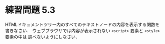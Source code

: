 # 練習問題 5.3

HTMLドキュメントツリー内のすべてのテキストノードの内容を表示する関数を書きなさい．
ウェブブラウザでは内容が表示されない `<script>` 要素と `<style>` 要素の中は
調べないようにしなさい．
